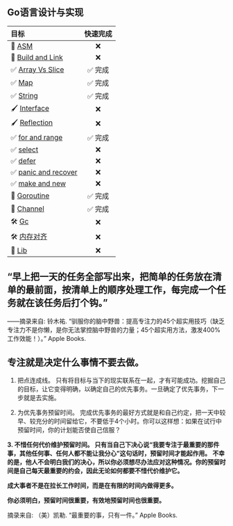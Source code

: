 <!-- ## 计划 


| 预留时间             | 哇塞计划                 | 完成          |
| :---------------   | :--------------         | :------------ |
| **5:00 ~ 7:00**    | **学习2小时**            | ✅            |
| **8:00 ~ 12:00**   | **学习4小时**            | ✅            |
| **14:00 ~ 18:00**  | **学习4小时**            | ✅            |
| **19:00 ~ 20:00**  | **跑5公里 + 200个卷腹**   | ✅            |
| **21:30 ~ 05:00**  | **睡7小时**              | ✅            |

2022.4.13 执行 -->


## Go语言设计与实现

[comment]: <> (2022-01-01 ~ 2022-04-22 完成)



|  目标                             | 快速完成        |
|  :---------------                | :------------: |
| 👀 [ASM](asm.md)                  |    ❌       |
| 🌃 [Build and Link](build.md)     |    ❌       |
| ✅ [Array Vs Slice](slice.md)     |    ✅ 完成      |
| ✅ [Map](Map.md)                  |    ✅ 完成      |
| ✅ [String](String.md)            |    ✅ 完成      |
| 🖌 [Interface](Interface.md)      |    ❌       |
| 🖌 [Reflection](reflection.md)    |    ❌       |
| ✅ [for and range]()              |    ✅ 完成      |
| ✅ [select]()                     |    ❌       |
| ✅ [defer]()                      |    ❌       |
| ✅ [panic and recover ]()         |    ❌       | 
| ✅ [make and new]()               |    ❌       |
| 📝 [Goroutine](Goroutine.md)      |    ✅ 完成       |
| 📝 [Channel](channel.md)          |    ✅ 完成       |
| 🛠 [Gc](gc.md)                    |    ❌       |
| 🛠 [内存对齐]()                    |    ❌       |
| 👀 [Lib](lib.md)                  |    ❌       |



<!-- 1. ✅ [Goroutine](Goroutine.md)
1. ✅ [Channel](channel.md)
2. ✅ [Slice](slice.md)
3. ✅ [Map](Map.md)  
4. [String](String.md)
5. [for and range]()
6. [select]()
7. [defer]()
8. [panic and recover ]()
9.  [make and new]()  
10. [Interface](Interface.md)
11. [Reflection](reflection.md)
12. [Gc](gc.md)  
13. [Build and Link](build.md)
14. [defer 和逃逸分析]()
15. [Lib](lib.md)
16. [内存对齐]()
17. ✅ [ASM](asm.md)   -->







## “早上把一天的任务全部写出来，把简单的任务放在清单的最前面，按清单上的顺序处理工作，每完成一个任务就在该任务后打个钩。”

——摘录来自: 铃木祐. “驯服你的脑中野兽：提高专注力的45个超实用技巧（缺乏专注力不是你懒，是你无法掌控脑中野兽的力量；45个超实用方法，激发400%工作效能！）。” Apple Books.


## 专注就是决定什么事情不要去做。

1. 把点连成线。 只有将目标与当下的现实联系在一起，才有可能成功。挖掘自己的目标，让它变得明确，以确定自己的优先事务。一旦确定了优先事务，下一步就是去实施。

2. 为优先事务预留时间。 完成优先事务的最好方式就是和自己约定，把一天中较早、较充分的时间留给它，不要低于4个小时。你可以这样想：如果在试行中预留时间，你的计划能否使自己信服？

**3. 不惜任何代价维护预留时间。 只有当自己下决心说“我要专注于最重要的那件事，其他任何事、任何人都不能让我分心”这句话时，预留时间才能起作用。**
**不幸的是，他人不会明白我们的决心，所以你必须想尽办法应对这种情况。你的预留时间是自己每天最重要的约会，因此无论如何都要不惜代价维护它。**

**成大事者不是在拉长工作时间，而是在有限的时间内做得更多。**

**你必须明白，预留时间很重要，有效地预留时间也很重要。**

摘录来自: （美）凯勒. “最重要的事，只有一件。” Apple Books.

